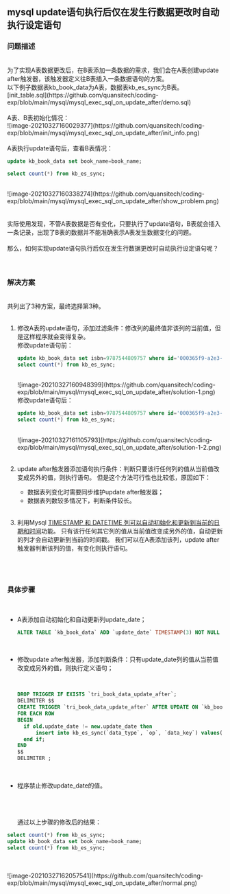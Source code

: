 ## mysql update语句执行后仅在发生行数据更改时自动执行设定语句

### 问题描述

<br>
为了实现A表数据更改后，在B表添加一条数据的需求，我们会在A表创建update after触发器，该触发器定义往B表插入一条数据语句的方案。
<br>
以下例子数据表kb_book_data为A表，数据表kb_es_sync为B表。
[init_table.sql](https://github.com/quansitech/coding-exp/blob/main/mysql/mysql_exec_sql_on_update_after/demo.sql)
<br>
<br>
A表、B表初始化情况：
<br>
![image-20210327160029377](https://github.com/quansitech/coding-exp/blob/main/mysql/mysql_exec_sql_on_update_after/init_info.png)  <br>
<br>
A表执行update语句后，查看B表情况：
<br>

```sql
update kb_book_data set book_name=book_name;

select count(*) from kb_es_sync;
```

<br>
![image-20210327160338274](https://github.com/quansitech/coding-exp/blob/main/mysql/mysql_exec_sql_on_update_after/show_problem.png)  

<br>
<br>
<br>
实际使用发现，不管A表数据是否有变化，只要执行了update语句，B表就会插入一条记录，出现了B表的数据并不能准确表示A表发生数据变化的问题。
<br>
<br>
那么，如何实现update语句执行后仅在发生行数据更改时自动执行设定语句呢？  
<br>
<br>
<br>

### 解决方案

<br>
共列出了3种方案，最终选择第3种。 
<br>
<br>

1. 修改A表的update语句，添加过滤条件：修改列的最终值非该列的当前值，但是这样程序就会变得复杂。 
   <br>
   修改update语句前： 
   <br>

    ```sql
   update kb_book_data set isbn=9787544809757 where id='000365f9-a2e3-b5ab-bc1e-3561e3ed52d9';
   select count(*) from kb_es_sync;
    ```

   <br>
   ![image-20210327160948399](https://github.com/quansitech/coding-exp/blob/main/mysql/mysql_exec_sql_on_update_after/solution-1.png)  

   <br>
   修改update语句后：
   <br>

    ```sql
    update kb_book_data set isbn=9787544809757 where id='000365f9-a2e3-b5ab-bc1e-3561e3ed52d9' and isbn!=9787544809757; 
    select count(*) from kb_es_sync; 
    ```

   <br>
   ![image-20210327161105793](https://github.com/quansitech/coding-exp/blob/main/mysql/mysql_exec_sql_on_update_after/solution-1-2.png) 
   <br>
   <br>

2. update after触发器添加语句执行条件：判断只要该行任何列的值从当前值改变成另外的值，则执行语句。  但是这个方法可行性也比较低，原因如下： 

   + 数据表列变化时需要同步维护update after触发器； 
   + 数据表列数较多情况下，判断条件较长。 
     <br>
     <br>

3. 利用Mysql [TIMESTAMP 和 DATETIME 列可以自动初始化和更新到当前的日期和时间](:https://dev.mysql.com/doc/refman/8.0/en/timestamp-initialization.html)功能。 
   只有该行任何其它列的值从当前值改变成另外的值，自动更新的列才会自动更新到当前的时间戳。 
   我们可以在A表添加该列，update after触发器判断该列的值，有变化则执行语句。  
   <br>
   <br>
   <br>

### 具体步骤

<br>

+ A表添加自动初始化和自动更新列update_date； 
  <br>

  ```sql
  ALTER TABLE `kb_book_data` ADD `update_date` TIMESTAMP(3) NOT NULL DEFAULT CURRENT_TIMESTAMP(3) ON UPDATE CURRENT_TIMESTAMP(3) COMMENT '禁止手动修改' AFTER `create_date`;
  ```

  <br>

+ 修改update after触发器，添加判断条件：只有update_date列的值从当前值改变成另外的值，则执行定义语句；  

  <br>

  ```sql
  DROP TRIGGER IF EXISTS `tri_book_data_update_after`;
  DELIMITER $$
  CREATE TRIGGER `tri_book_data_update_after` AFTER UPDATE ON `kb_book_data` 
  FOR EACH ROW 
  BEGIN 
    if old.update_date != new.update_date then 
        insert into kb_es_sync(`data_type`, `op`, `data_key`) values('book_data', 'update', new.id); 
    end if; 
  END
  $$
  DELIMITER ;
  ```

  <br>

+ 程序禁止修改update_date的值。  

  <br>
  <br>
  <br>
  通过以上步骤的修改后的结果：  

  <br>

```sql
select count(*) from kb_es_sync;
update kb_book_data set book_name=book_name;
select count(*) from kb_es_sync;
```

<br>
<br>
![image-20210327162057541](https://github.com/quansitech/coding-exp/blob/main/mysql/mysql_exec_sql_on_update_after/normal.png)  
